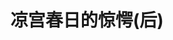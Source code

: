 ---
logo: images/novel/凉宫春日的惊愕后.jpg
title: 凉宫春日的惊愕(后)
subTitle: 《凉宫春日系列》轻小说的第十部，单行本共分前/后集2卷;初回限定版于2011年5月25日出版，通常版于6月15日在全球15个国家和地区同步发售

category: 正传小说

hasResource: true
downloadList:
  - intro: epub中文
    size: 8.1MB
    link: 
  - intro: txt中文
    size: 242KB
    link: 
  - intro: txt日文
    size: 1.8MB
    link: 
  - intro: mobi中文
    size: 8.3MB
    link: 
  - intro: pdf英文
    size: 3MB
    link: 
  - intro: jpg日文
    size: 133.5MB
    link: 
  - intro: 云盘 提取码:vxaa
    size: 
    link: https://pan.baidu.com/s/13p29VyZF4K56xJfquaJpww

downloadContent: |
  《凉宫春日的惊愕》是由日本小说家谷川流撰写、插画师伊东杂音负责插画的《凉宫春日系列》轻小说的第十部，单行本共分前、后集2卷；初回限定版于2011年5月25日出版，通常版于6月15日在全球15个国家和地区同步发售。《凉宫春日的惊愕》延续前作《凉宫春日的分裂》，在后集将世界分裂为α、β的事件告一段落。
  《凉宫春日的惊愕》（前、后集作一套计算）为初版发行量最高的轻小说作品，发行量为51万3000套。加上此前在日本发行的系列作书籍，总累计发行数量为800万册（《惊愕》前、后集分开计算为2册）。而截止2011年6月，系列小说与漫画已在世界15个国家和地区出版，累计销售量达到1640万部。在2015年11月，日本亚马逊在上线15周年纪念，官方公布了各类产品的销量排行，其中《凉宫春日的惊愕 初回限定版（附赠64页全彩特制小册子）》在轻小说门类中排名第一。<br><br>
  该作未被动画化。<br><br>
  PS：如果你拥有该资源的其他版本，也可向我们提交反馈。
---
